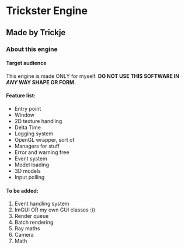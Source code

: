 # Trickster Engine
## Made by Trickje

### About this engine
#### Target audience
This engine is made ONLY for myself. __DO NOT USE THIS SOFTWARE IN *ANY* WAY SHAPE OR FORM.__




#### Feature list:
- Entry point
- Window
- 2D texture handling
- Delta Time
- Logging system
- OpenGL wrapper, sort of
- Managers for stuff
- Error and warning free
- Event system
- Model loading
- 3D models
- Input polling


#### To be added:
1. Event handling system
1. ImGUI OR my own GUI classes :))
1. Render queue
1. Batch rendering
1. Ray maths
1. Camera
1. Math
